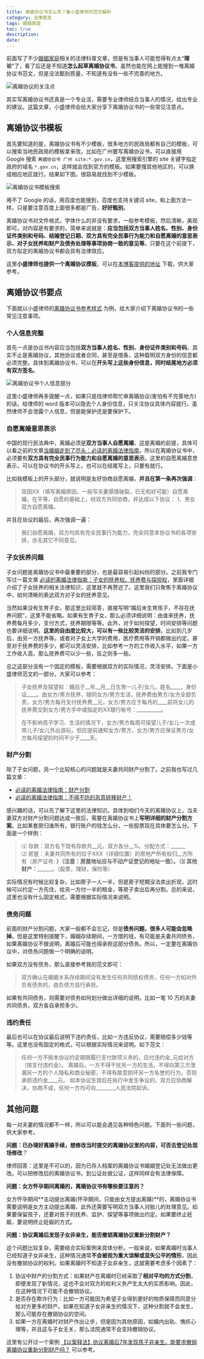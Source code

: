 ```yaml
---
title: 离婚协议书怎么写？看小盛律师的范文解析
category: 法律普及
tags: 婚姻家庭
toc: true
description: 
date: 
---
```


前面写了不少[婚姻家庭](https://selfboot.cn/tags/%E5%A9%9A%E5%A7%BB%E5%AE%B6%E5%BA%AD/)相关的法律科普文章，但是有当事人可能觉得有点太“**理论**”了，看了后还是不知道**怎么起草离婚协议书**。虽然也能在网上能搜到一堆离婚协议书范文，但是没法甄别质量，不知道有没有一些不完善的地方。

![离婚协议的关注点](https://slefboot-1251736664.file.myqcloud.com/20231031_divorce_settlement_description.png)

<!-- more -->

其实写离婚协议书还真是一个专业活，需要专业律师结合当事人的情况，给出专业的建议。这篇文章，小盛律师会给大家分享下离婚协议书的一些常见注意点。

## 离婚协议书模板

首先要知道的是，离婚协议书有不少模板，很多地方的民政局都有自己的模板，可以搜索当地民政局的模板拿来改。比如在广州要写离婚协议书，可以直接用 Google 搜索 `离婚协议书 广州 site:*.gov.cn`，这里用搜索引擎的 site 关键字指定政府的域名 `*.gov.cn`，这样就会找到官方的模板。如果要搜其他地区的，可以换成相应地区就行。结果如下图，很容易就找到不少模板。

![离婚协议书模板搜索](https://slefboot-1251736664.file.myqcloud.com/20231116_divorce_settlement_description_search.png)

用不了 Google 的话，用百度也能搜到，百度也支持关键词 site，和上面方法一样。只是要注意百度上面很多都是广告，**好好甄别**。

离婚协议书对文件格式，字体什么的并没有要求，一般参考模板，然后清晰，美观即可。对内容是有要求的，简单来说就是：**应当包括双方当事人姓名、性别、身份证件类别和号码、结婚登记日期、双方具有完全民事行为能力和自愿离婚的意思表示、对子女抚养和财产及债务处理等事项协商一致的意见等**。只要在这个前提下，双方拟定的离婚协议书都会具有法律效应。

这里**小盛律师也提供一个离婚协议模板**，可以在[本博客提供的地址](/downloads/小盛律师-离婚协议书参考样式.docx) 下载，供大家参考。

## 离婚协议书要点

下面就以小盛律师的[离婚协议书参考样式](/downloads/小盛律师-离婚协议书参考样式.docx) 为例，给大家介绍下离婚协议书的一些常见注意事项。

### 个人信息完整

首先一点是协议书内容应当包括**双方当事人姓名、性别、身份证件类别和号码**，其实不止是离婚协议，其他协议或者合同，甚至是借条，这种载明双方身份的信息都必须完整。具体到离婚协议书，可以在**开头写上这些身份信息，同时结尾地方必须有双方签名**。

![离婚协议书个人信息部分](https://slefboot-1251736664.file.myqcloud.com/20231120_divorce_settlement_description_info.png)

这里小盛律师再多提醒一点，如果只是找律师帮忙审离婚协议(害怕有不完善地方)的话，给律师的 word 版本可以隐去个人身份信息，只关注协议具体内容就行。虽然律师不会泄露个人信息，但是能保护还是要保护下。

### 自愿离婚意思表示

中国的现行民法典中，离婚必须是**双方当事人自愿离婚**，这是离婚的前提，具体可以看之前的文章[当婚姻走到了尽头：必读的离婚法律指南](https:selfboot.cn/2023/07/21/divorce_legal_knowlage/)。所以在离婚协议书中，必须要有**双方具有完全民事行为能力和自愿离婚的意思表示**。这里的自愿离婚意思表示，可以在协议书的开头写上，也可以在结尾写上，只要有就行。

比如我模板上的开头部分，就说明是友好协商自愿离婚，**并且在第一条再次强调**：

> 现因XX（填写离婚原因，一般写夫妻感情破裂，已无和好可能）自愿离婚，在平等、自愿的基础上，经双方共同协商，并达成以下协议：
> 1、男女双方自愿离婚。

并且在协议的最后，再次强调一遍：

> 我们自愿离婚，双方均具有完全民事行为能力，完全同意本协议书的各项安排，亦无其它不同意见。

### 子女抚养问题

子女问题是离婚协议书中最重要的部分，也是最容易引起纠纷的部分。之前我专门写过一篇文章 [必读的离婚法律指南：子女的抚养权、抚养费与探视权](https://selfboot.cn/2023/08/13/divorce_legal_children/)，里面详细介绍了子女抚养的相关法律知识，这里就不再赘述了。这里我们只聚焦于离婚协议中，如何清晰的表达双方对子女的抚养意见。

当然如果没有生育子女，那这里比较简答，直接写明“婚后未生育孩子，不存在抚养问题”，这里不能省略。如果有生育子女，那么必须详细说明：由谁来抚养，抚养费每月多少，支付方式，抚养期限等等。此外，对于如何探望，时间安排等问题也要详细说明。**这里的自由度比较大，可以有一些比较灵活的安排**。比如到几岁后，由另一方抚养等。或者对子女上大学的费用，医疗费用等开销都做出约定。甚至对于抚养费的多少，都可以灵活安排，比如参考一方的工作收入水平，如果一方工作收入高，那么抚养费可以少一些，反之则多一些。

总之这部分没有一个固定的模板，需要根据双方的实际情况，灵活安排。下面是小盛律师范文的一部分，大家可以参考：

> 子女抚养及探望权：婚后于__年__月__日生育一儿子/女儿，姓名____，身份证____。由女方/男方抚养，随同女方/男方生活，抚养费由男方/女方全部负责，女方/男方每月支付抚养费__元，女方/男方应于每月的____前将女儿的抚养费交到女方/男方手中或指定的XX银行帐号：__________。
> 
> 在不影响孩子学习、生活的情况下，女方/男方每周可探望儿子/女儿一次或带儿子/女儿外出游玩，但应提前通知女方/男方，女方/男方应保证男方/女方每月探望的时间不少于____天。

### 财产分割

除了子女问题，另一个比较核心的问题就是夫妻共同财产分割了。之前我也写过几篇文章：

- [必读的离婚法律指南：财产分割](https://selfboot.cn/2023/07/23/divorce_legal_money/)
- [必读的离婚法律指南：不得不防的恶意转移财产！](https://selfboot.cn/2023/09/08/divorce_money_hide/)

感兴趣的话，可以先了解下这里的法律知识。具体到咱们今天的离婚协议上，当夫妻双方对财产分割问题达成一致后，需要在离婚协议书上**写明详细的财产分割方案**。比如某套房归谁所有，银行账户的钱怎么分，一些股票现在具体要怎么分。下面是一个样例：

> ⑴ 存款：双方名下现有存款共__元，双方各分__%。分配方式：______　　
> ⑵ 房屋：夫妻共同所有的位于XXX（详细位置）的房地产所有权归__方所有（房产证号: ______）（注意：房屋地址应与不动产证登记的地址一致）。
> ⑶ 其他财产：____________。（股票，理财，保险等）

实际情况有时候比较复杂，比如房子一人一半，但是房子短期没法卖出折现，这时候可以约定一方先住，给另一方付一半的租金，等房子卖出后再分割。总的来说，这里也没有什么固定格式，需要根据实际情况来说明。

### 债务问题

前面的财产分割问题，大家一般都不会忘记，但是**债务问题，很多人可能会忽略掉**。但是这里特别提醒下，婚姻存续期间，一方借的钱，有可能是夫妻共同债务，如果离婚协议不做说明，离婚后可能也得承担这部分债务。所以，一定要在离婚协议中，对债务问题做一个明确的说明。

如果双方没有债务，那么直接参考我的范文即可：

> 双方确认在婚姻关系存续期间没有发生任何共同债权债务，任何一方如对外负有债务的，由负债方自行承担。

如果有共同债务，则需要对债务如何划分做出详细的说明。比如一笔 10 万的夫妻共同债务，双方各自承担多少。

### 违约责任

最后也可以在协议最后说明下违约责任，比如一方违反协议，需要赔偿多少钱等等。这里也没有固定的格式，可以根据实际情况来说明。如下范文：

> 任何一方不按本协议约定期限履行支付款项义务的，应付违约金_元给对方（按支付违约金）。
> 离婚后，一方不得干扰另一方的生活，不得向第三方泄漏另一方的个人隐私和商业秘密，不得有故意损坏另一方名誉的行为，否则承担违约金____元。
> 如本协议生效后在执行中发生争议的，双方应协商解决，协商不成，任何一方均可向________人民法院起诉。

## 其他问题

每一对夫妻的情况都不一样，所以可以能会遇见各种特色问题。下面列一些问题，供大家参考。

**问题：已办理好离婚手续，想修改当时提交的离婚协议里的内容，可否去登记处现场修改**？

律师回答：这里是不可以的，因为已存入档案的离婚协议书婚姻登记处无法做出更改。可以把修改后的离婚协议书，到公证处做公证，这样同样会有法律保障。

**问题：女方怀孕期间离婚的，离婚协议书有哪些要注意的？**

女方怀孕期间**主动提出离婚(怀孕期间，只能由女方提出离婚)**的，离婚协议书需要说明是女方主动提出离婚，此外还需要写明双方当事人对胎儿的处理意见。如果要保留孩子，还要对孩子的抚养、监护、探望等事项做出约定。如果要终止妊娠，要说明终止妊娠的方式。

**问题：协议离婚后发现子女非亲生，能否撤销离婚协议重新分割财产？**

这个问题比较复杂，需要结合实际案例来具体分析。一般来说，如果离婚时当事人已经知道子女非亲生，这种情况通常**不会被视为重大误解或显失公平的情形**，因此没有撤销协议的权利。如果离婚时不知道子女非亲生，这就需要考虑多个因素了：

1. 协议中财产的分割方式：如果财产在离婚时已经采取了**相对平均的方式分割**，即便发现了新情况，这也不会对双方的权利义务产生太大的实质影响。因此，在这种情况下可能不会撤销协议。
2. 是否存在欺诈行为：比如一方可能因为希望子女得到更好的物质保障而同意分给对方更多的财产。如果在知道子女非亲生的情况下，这种分割就不会发生，那么可能存在撤销协议的空间。
3. 如果一方在离婚时对财产作出让步，但是因为其他原因，如婚内出轨、愧疚心理等，并且这与子女无关，那么法院通常不会支持撤销协议。

这里有公开过一个案例 [【以案释法】协议离婚后7年发现孩子非亲生，能要求撤销离婚协议重新分割财产吗？](https://sfj.wuhu.gov.cn/fzxc/zlzx/8276538.html) 可以参考。